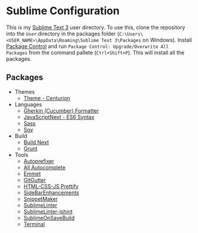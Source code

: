 # Sublime Configuration

This is my [Sublime Text 3](http://www.sublimetext.com/3) user directory. To use this, clone the repository into the `User` directory in the packages folder (`C:\Users\<USER_NAME>\AppData\Roaming\Sublime Text 3\Packages` on Windows). Install [Package Control](http://wbond.net/sublime_packages/package_control) and run `Package Control: Upgrade/Overwrite All Packages` from the command pallete (`Ctrl+Shift+P`). This will install all the packages.

## Packages

 * Themes
   * [Theme - Centurion](https://github.com/allanhortle/Centurion)
 * Languages
   * [Gherkin (Cucumber) Formatter](https://github.com/waynemoore/sublime-gherkin-formatter)
   * [JavaScriptNext - ES6 Syntax](https://github.com/Benvie/JavaScriptNext.tmLanguage)
   * [Sass](https://github.com/nathos/sass-textmate-bundle)
   * [Soy](https://github.com/Medium/soy-sublime)
 * Build
   * [Build Next](https://github.com/albertosantini/sublimetext-buildnext)
   * [Grunt](https://github.com/tvooo/sublime-grunt)
 * Tools
   * [Autoprefixer](https://github.com/sindresorhus/sublime-autoprefixer)
   * [All Autocomplete](https://github.com/alienhard/SublimeAllAutocomplete)
   * [Emmet](https://github.com/sergeche/emmet-sublime)
   * [GitGutter](https://github.com/jisaacks/GitGutter)
   * [HTML-CSS-JS Prettify](https://github.com/victorporof/Sublime-HTMLPrettify)
   * [SideBarEnhancements](https://github.com/titoBouzout/SideBarEnhancements)
   * [SnippetMaker](https://github.com/jugyo/SublimeSnippetMaker)
   * [SublimeLinter](https://github.com/SublimeLinter/SublimeLinter3)
   * [SublimeLinter-jshint](https://github.com/SublimeLinter/SublimeLinter-jshint)
   * [SublimeOnSaveBuild](https://github.com/alexnj/SublimeOnSaveBuild)
   * [Terminal](https://github.com/wbond/sublime_terminal)
